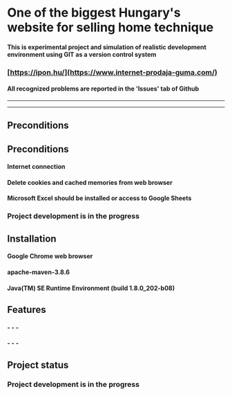 # One of the biggest Hungary's website for selling home technique
#### This is experimental project and simulation of realistic development environment using GIT as a version control system
### [https://ipon.hu/](https://www.internet-prodaja-guma.com/) ###
#### All recognized problems are reported in the 'Issues' tab of Github ####
***
***
## Preconditions
## Preconditions
#### Internet connection ####
#### Delete cookies and cached memories from web browser ####
#### Microsoft Excel should be installed or access to Google Sheets ###

### Project development is in the progress

## Installation

#### Google Chrome web browser ####
#### apache-maven-3.8.6 ####
#### Java(TM) SE Runtime Environment (build 1.8.0_202-b08) ####
## Features

#### - - - ####
#### - - - ####

## Project status

### Project development is in the progress


